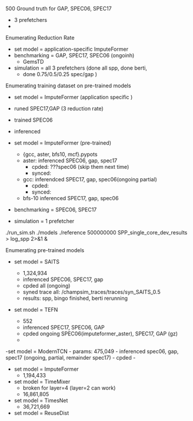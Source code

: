 500 Ground truth for GAP, SPEC06, SPEC17
- 3 prefetchers
-
Enumerating Reduction Rate
- set model = application-specific ImputeFormer
- benchmarking = GAP, SPEC17, SPEC06 (ongoinh)
	- GemsTD
- simulation = all 3 prefetchers (done all spp, done berti,
	- done 0.75/0.5/0.25 spec/gap )

Enumerating training dataset on pre-trained models
- set model = ImputeFormer (application specific	)
- runed SPEC17,GAP (3 reduction rate)
- trained SPEC06 
- inferenced

- set model = ImputeFormer (pre-trained)
	- {gcc, aster, bfs10, mcf}.pypots	
	- aster: inferenced  SPEC06, gap, spec17
		- cpded: ???spec06 (skip them next time)
		- synced:
	- gcc: inferendced SPEC17, gap, spec06(ongoing partial)
		- cpded:
		- synced:
	- bfs-10 inferenced SPEC17, gap, spec06


- benchmarking = SPEC06, SPEC17
- simulation = 1 prefetcher

./run_sim.sh ./models ./reference 500000000 SPP_single_core_dev_results > log_spp 2>&1 &

Enumerating pre-trained models
- set model = SAITS
	- 1,324,934
	- inferenced SPEC06, SPEC17, gap
	- cpded all (ongoing)
	- syned trace all: /champsim_traces/traces/syn_SAITS_0.5
	- results: spp, bingo finished, berti rerunning
	
- set model = TEFN
	- 552
	- inferenced SPEC17, SPEC06, GAP
	- cpded ongoing SPEC06(imputeformer_aster), SPEC17, GAP (gz)
	- 

-set model = ModernTCN
	- params:  475,049
	- inferenced spec06, gap, spec17 (ongoing, partial, remainder spec17)
	- cpded
	- 
- set model = ImputeFormer 
	- 1,194,433
- set model = TimeMixer
	- broken for layer=4 (layer=2 can work)
	- 16,861,805
- set model = TimesNet
	- 36,721,669
- set model = ReuseDist
<!--stackedit_data:
eyJoaXN0b3J5IjpbLTEwNjI4MDkyNDQsOTczOTkwNTkxLDE0OD
YzMjg1MTEsMTk0ODk4OTU4MywxOTQ4OTg5NTgzLC0xNjkwNjQ3
NzcyLC0xOTYyODQ1MTE2LDI5MTMyODkxOSwxMDY1MjU1MTUxLC
03Njg5NTQxNTYsMTE3MDg0Mjc5NywtMTIxNDY0MTYxOCwtMTA0
NDcyNjEyNCwyMDI0MDU5NzM4LDEzNTc3MTgwOSwtMTk1MTc0OT
YyOSw2MTI1MjY1NDMsMTM4MDYxMjc0OSw0NzE5MzE0MDQsMTc5
OTQwMTgxNF19
-->